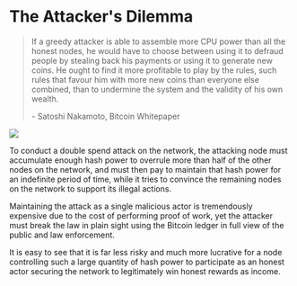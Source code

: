 # The Attacker's Dilemma

> If a greedy attacker is able to assemble more CPU power than all the honest nodes, he would have to choose between using it to defraud people by stealing back his payments or using it to generate new coins. He ought to find it more profitable to play by the rules, such rules that favour him with more new coins than everyone else combined, than to undermine the system and the validity of his own wealth.
>
> \- Satoshi Nakamoto, Bitcoin Whitepaper

![](https://bitcoinsv.academy/storage/photos/1/Incentive_0107-0130.gif)

To conduct a double spend attack on the network, the attacking node must accumulate enough hash power to overrule more than half of the other nodes on the network, and must then pay to maintain that hash power for an indefinite period of time, while it tries to convince the remaining nodes on the network to support its illegal actions.

Maintaining the attack as a single malicious actor is tremendously expensive due to the cost of performing proof of work, yet the attacker must break the law in plain sight using the Bitcoin ledger in full view of the public and law enforcement.

It is easy to see that it is far less risky and much more lucrative for a node controlling such a large quantity of hash power to participate as an honest actor securing the network to legitimately win honest rewards as income.
